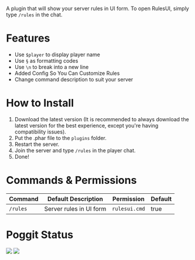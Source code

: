 A plugin that will show your server rules in UI form. To open RulesUI, simply type `/rules` in the chat.

# Features

- Use `$player` to display player name
- Use `§` as formatting codes
- Use `\n` to break into a new line
- Added Config So You Can Customize Rules
- Change command description to suit your server

# How to Install

1. Download the latest version (It is recommended to always download the latest version for the best experience, except you're having compatibility issues).
2. Put the .phar file to the `plugins` folder.
3. Restart the server.
4. Join the server and type `/rules` in the player chat.
5. Done!

# Commands & Permissions

| Command | Default Description | Permission | Default |
| --- | --- | --- | --- |
| `/rules` | Server rules in UI form | `rulesui.cmd` | true |

# Poggit Status

[![](https://poggit.pmmp.io/shield.state/RulesUI)](https://poggit.pmmp.io/p/RulesUI)
<a href="https://poggit.pmmp.io/p/RulesUI"><img src="https://poggit.pmmp.io/shield.state/RulesUI"></a>

